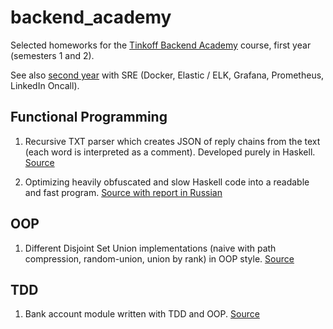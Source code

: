 # backend_academy

Selected homeworks for the [Tinkoff Backend Academy](https://fintech.tinkoff.ru/academy/backend/) course, first year (semesters 1 and 2).

See also [second year](https://github.com/squareki/backend_academy_2) with SRE (Docker, Elastic / ELK, Grafana, Prometheus, LinkedIn Oncall).

## Functional Programming

1. Recursive TXT parser which creates JSON of reply chains from the text (each word is interpreted as a comment). Developed purely in Haskell. [Source](./src/main/fp/comments)

2. Optimizing heavily obfuscated and slow Haskell code into a readable and fast program. [Source with report in Russian](./src/main/fp/optimization/)

## OOP

1. Different Disjoint Set Union implementations (naive with path compression, random-union, union by rank) in OOP style. [Source](./src/main/oop/dsu)

## TDD

1. Bank account module written with TDD and OOP. [Source](./src/main/tdd)
